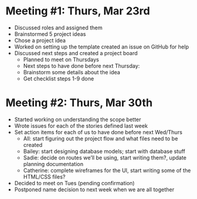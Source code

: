# Meeting #1: Thurs, Mar 23rd

- Discussed roles and assigned them
- Brainstormed 5 project ideas
- Chose a project idea
- Worked on setting up the template
created an issue on GitHub for help
- Discussed next steps and created a project board
    - Planned to meet on Thursdays
    - Next steps to have done before next Thursday:
    - Brainstorm some details about the idea
    - Get checklist steps 1-9 done 


# Meeting #2: Thurs, Mar 30th
- Started working on understanding the scope better
- Wrote issues for each of the stories defined last week
- Set action items for each of us to have done before next Wed/Thurs
    - All: start figuring out the project flow and what files need to be created
    - Bailey: start designing database models; start with database stuff
    - Sadie: decide on routes we’ll be using, start writing them?, update planning documentation
    - Catherine: complete wireframes for the UI, start writing some of the HTML/CSS files?
- Decided to meet on Tues (pending confirmation)
- Postponed name decision to next week when we are all together

